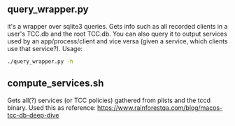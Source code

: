 ## query_wrapper.py
it's a wrapper over sqlite3 queries. Gets info such as all recorded clients in a user's TCC.db and the root TCC.db.
You can also query it to output services used by an app/process/client and vice versa (given a service, which clients use that service?).
Usage:
```bash
./query_wrapper.py -h
```
## compute_services.sh
Gets all(?) services (or TCC policies) gathered from plists and the tccd binary.
Used this as reference: https://www.rainforestqa.com/blog/macos-tcc-db-deep-dive
